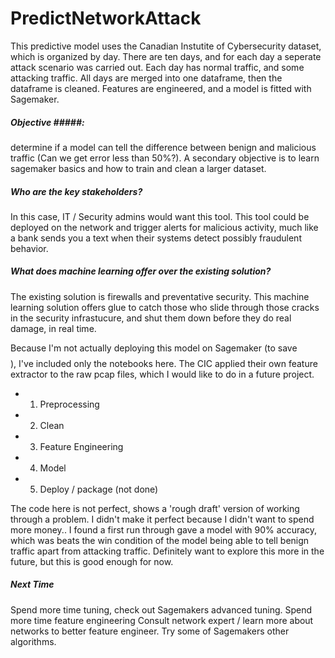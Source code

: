 # PredictNetworkAttack

This predictive model uses the Canadian Instutite of Cybersecurity dataset, which is organized by day. There are ten days, and for each day a seperate attack scenario was carried out. Each day has normal traffic, and some attacking traffic. All days are merged into one dataframe, then the dataframe is cleaned. Features are engineered, and a model is fitted with Sagemaker.

##### Objective #####: 
determine if a model can tell the difference between benign and malicious traffic (Can we get error less than 50%?). A secondary objective is to learn sagemaker basics and how to train and clean a larger dataset. 

##### Who are the key stakeholders? ##### 
In this case, IT / Security admins would want this tool. This tool could be deployed on the network and trigger alerts for malicious activity, much like a bank sends you a text when their systems detect possibly fraudulent behavior. 

##### What does machine learning offer over the existing solution? ##### 
The existing solution is firewalls and preventative security. This machine learning solution offers glue to catch those who slide through those cracks in the security infrastucure, and shut them down before they do real damage, in real time. 

Because I'm not actually deploying this model on Sagemaker (to save $$$$), I've included only the notebooks here. The CIC applied their own feature extractor to the raw pcap files, which I would like to do in a future project.
* 1. Preprocessing
* 2. Clean
* 3. Feature Engineering
* 4. Model 
* 5. Deploy / package (not done)


The code here is not perfect, shows a 'rough draft' version of working through a problem. I didn't make it perfect because I didn't want to spend more money.. I found a first run through gave a model with 90% accuracy, which was beats the win condition of the model being able to tell benign traffic apart from attacking traffic. Definitely want to explore this more in the future, but this is good enough for now.

##### Next Time #####
Spend more time tuning, check out Sagemakers advanced tuning.
Spend more time feature engineering
Consult network expert / learn more about networks to better feature engineer.
Try some of Sagemakers other algorithms.
